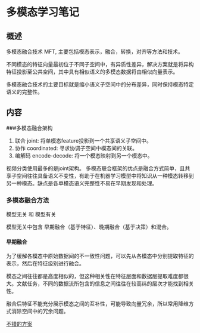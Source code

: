 # 多模态学习笔记
## 概述
多模态融合技术 MFT, 主要包括模态表示，融合，转换，对齐等方法和技术。

不同模态的特征向量最初位于不同子空间中，有异质性差异，解决方案就是将异构特征投影至公共空间，其中具有相似语义的多模态数据将由相似向量表示。

多模态融合技术的主要目标就是缩小语义子空间中的分布差异，同时保持模态特定语义的完整性。

## 内容
###多模态融合架构
1. 联合 joint: 将单模态feature投影到一个共享语义子空间中。
2. 协作 coordinated: 寻求协调子空间中模态间的关联。
3. 编解码 encode-decode: 将一个模态映射到另一个模态中。

视频分类使用最多的是joint架构。
多模态联合框架的优点是融合方式简单，且共享子空间往往具备语义不变性，有助于在机器学习模型中将知识从一种模态转移到另一种模态。缺点是各单模态语义完整性不易在早期发现和处理。

### 多模态融合方法
模型无关 和 模型有关

模型无关中包含 早期融合（基于特征）、晚期融合（基于决策）和混合。
 
#### 早期融合
为了缓解各模态中原始数据间的不一致性问题，可以先从各模态中分别提取特征的表示，然后在特征级别进行融合。

模态之间往往都是高度相似的，但这种相关性在特征层面和数据层提取难度都很大。文献任务，不同的数据流所包含的信息之间往往在较高纬的层次才能找到相关性。

融合后特征不能充分展示模态之间的互补性，可能导致向量冗余，所以常用降维方式消除空间中的冗余问题。

[不错的方案](https://github.com/shamanez/Self-Supervised-Embedding-Fusion-Transformer)
